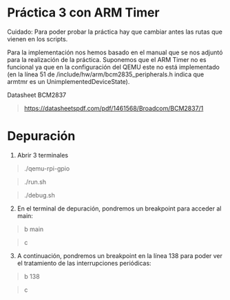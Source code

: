# Práctica 3 con ARM Timer
Cuidado: Para poder probar la práctica hay que cambiar antes las rutas que vienen en los scripts.

Para la implementación nos hemos basado en el manual que se nos adjuntó para la realización de la práctica.
Suponemos que el ARM Timer no es funcional ya que en la configuración del QEMU este no está implementado (en la línea 51 de /include/hw/arm/bcm2835_peripherals.h indica que armtmr es un UnimplementedDeviceState).

Datasheet BCM2837
>https://datasheetspdf.com/pdf/1461568/Broadcom/BCM2837/1

# Depuración
1) Abrir 3 terminales
> ./qemu-rpi-gpio

>./run.sh

>./debug.sh

2) En el terminal de depuración, pondremos un breakpoint para acceder al main:
> b main

> c

3) A continuación, pondremos un breakpoint en la línea 138 para poder ver el tratamiento de las interrupciones periódicas:
> b 138

> c
